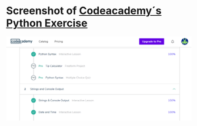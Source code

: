 
# Screenshot of [Codeacademy´s Python Exercise](https://www.codecademy.com/learn/learn-python)

![my progress so far](/img/pythonscreenshot.png) 

      
